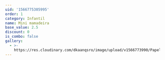```yaml
---
uid: '1566775305995'
order: 1
category: Infantil
name: Mini mamadeira
base_value: 2.5
discount: 0
is_combo: false
gallery:
  - >-
    https://res.cloudinary.com/dkaanqsro/image/upload/v1566773990/Papelaria%20infantil/Mini_mamadeira_y87bvw.jpg
---
```


